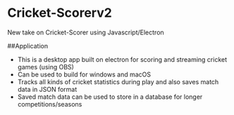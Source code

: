 # Cricket-Scorerv2
New take on Cricket-Scorer using Javascript/Electron


##Application

- This is a desktop app built on electron for scoring and streaming cricket games (using OBS)
- Can be used to build for windows and macOS
- Tracks all kinds of cricket statistics during play and also saves match data in JSON format
- Saved match data can be used to store in a database for longer competitions/seasons
